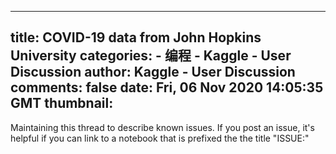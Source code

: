 
---
title: COVID-19 data from John Hopkins University
categories: 
    - 编程
    - Kaggle - User Discussion
author: Kaggle - User Discussion
comments: false
date: Fri, 06 Nov 2020 14:05:35 GMT
thumbnail: 
---

<div>   
<p>Maintaining this thread to describe known issues. If you post an issue, it's helpful if you can link to a notebook that is prefixed the the title "ISSUE:"</p>  
</div>
            